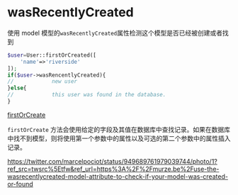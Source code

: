 # wasRecentlyCreated

使用 model 模型的`wasRecentlyCreated`属性检测这个模型是否已经被创建或者找到

```php
$user=User::firstOrCreated([
    'name'=>'riverside'
]);
if($user->wasRencentlyCreated){
//            new user
}else{
//            this user was found in the database.
}
```

[firstOrCreate](https://laravel.0x123.com/zh/docs/5.5/eloquent#other-creation-methods)
  
 `firstOrCreate` 方法会使用给定的字段及其值在数据库中查找记录。如果在数据库中找不到模型，则将使用第一个参数中的属性以及可选的第二个参数中的属性插入记录。

https://twitter.com/marcelpociot/status/949689761979039744/photo/1?ref_src=twsrc%5Etfw&ref_url=https%3A%2F%2Fmurze.be%2Fuse-the-wasrecentlycreated-model-attribute-to-check-if-your-model-was-created-or-found
